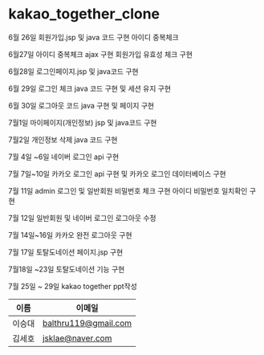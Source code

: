 # kakao_together_clone

6월 26일
회원가입.jsp 및 java 코드 구현
아이디 중복체크

6월27일 
아이디 중복체크 ajax 구현
회원가입 유효성 체크 구현

6월28일 
로그인페이지.jsp 및 java코드 구현

6월 29일 
로그인 체크 java 코드 구현 및 세션 유지 구현

6월 30일 
로그아웃 코드 java 구현 및 페이지 구현 

7월1일 
마이페이지(개인정보) jsp 및 java코드 구현

7월2일 
개인정보 삭제 java 코드 구현

7월 4일 ~6일 
네이버 로그인 api 구현 

7월 7일~10일 
카카오  로그인 api 구현 및 카카오 로그인 데이터베이스 구현

7월 11일 
admin 로그인 및 일반회원 비밀번호 체크 구현 
아이디 비밀번호 일치확인 구현

7월 12일 
일반회원 및 네이버 로그인 로그아웃 수정 


7월 14일~16일 
카카오 완전 로그아웃 구현

7월 17일 
토탈도네이션 페이지.jsp 구현 

7월18일 ~23일
토탈도네이션 기능 구현

7월 25일  ~ 29일 
kakao together ppt작성


이름|이메일|
---|---|
이승대|balthru119@gmail.com|
김세호|jsklae@naver.com| 







